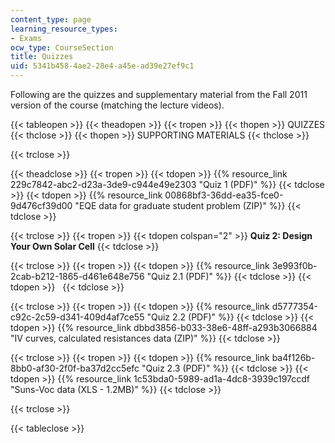 ```yaml
---
content_type: page
learning_resource_types:
- Exams
ocw_type: CourseSection
title: Quizzes
uid: 5341b458-4ae2-28e4-a45e-ad39e27ef9c1
---
```


Following are the quizzes and supplementary material from the Fall 2011 version of the course (matching the lecture videos).

{{< tableopen >}}
{{< theadopen >}}
{{< tropen >}}
{{< thopen >}}
QUIZZES
{{< thclose >}}
{{< thopen >}}
SUPPORTING MATERIALS
{{< thclose >}}

{{< trclose >}}

{{< theadclose >}}
{{< tropen >}}
{{< tdopen >}}
{{% resource_link 229c7842-abc2-d23a-3de9-c944e49e2303 "Quiz 1 (PDF)" %}}
{{< tdclose >}}
{{< tdopen >}}
{{% resource_link 00868bf3-36dd-ea35-fce0-9d476cf39d00 "EQE data for graduate student problem (ZIP)" %}}
{{< tdclose >}}

{{< trclose >}}
{{< tropen >}}
{{< tdopen colspan="2" >}}
**Quiz 2: Design Your Own Solar Cell**
{{< tdclose >}}

{{< trclose >}}
{{< tropen >}}
{{< tdopen >}}
{{% resource_link 3e993f0b-2cab-b212-1865-d461e648e756 "Quiz 2.1 (PDF)" %}}
{{< tdclose >}}
{{< tdopen >}}
 
{{< tdclose >}}

{{< trclose >}}
{{< tropen >}}
{{< tdopen >}}
{{% resource_link d5777354-c92c-2c59-d341-409d4af7ce55 "Quiz 2.2 (PDF)" %}}
{{< tdclose >}}
{{< tdopen >}}
{{% resource_link dbbd3856-b033-38e6-48ff-a293b3066884 "IV curves, calculated resistances data (ZIP)" %}}
{{< tdclose >}}

{{< trclose >}}
{{< tropen >}}
{{< tdopen >}}
{{% resource_link ba4f126b-8bb0-af30-2f0f-ba37d2cc5efc "Quiz 2.3 (PDF)" %}}
{{< tdclose >}}
{{< tdopen >}}
{{% resource_link 1c53bda0-5989-ad1a-4dc8-3939c197ccdf "Suns-Voc data (XLS - 1.2MB)" %}}
{{< tdclose >}}

{{< trclose >}}

{{< tableclose >}}